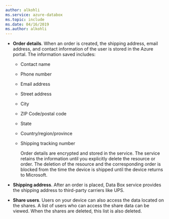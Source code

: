 ```yaml
---
author: alkohli
ms.service: azure-databox
ms.topic: include
ms.date: 04/16/2019
ms.author: alkohli
---
```


- **Order details**. When an order is created, the shipping address, email address, and contact information of the user is stored in the Azure portal. The information saved includes:
  - Contact name
  - Phone number
  - Email address
  - Street address
  - City
  - ZIP Code/postal code
  - State
  - Country/region/province
  - Shipping tracking number

    Order details are encrypted and stored in the service. The service retains the information until you explicitly delete the resource or order. The deletion of the resource and the corresponding order is blocked from the time the device is shipped until the device returns to Microsoft.

- **Shipping address**. After an order is placed, Data Box service provides the shipping address to third-party carriers like UPS.

- **Share users**. Users on your device can also access the data located on the shares. A list of users who can access the share data can be viewed. When the shares are deleted, this list is also deleted.